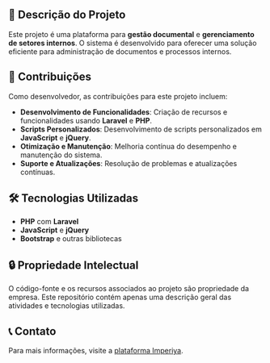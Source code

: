 ## 🌟 Descrição do Projeto

Este projeto é uma plataforma para **gestão documental** e **gerenciamento de setores internos**. O sistema é desenvolvido para oferecer uma solução eficiente para administração de documentos e processos internos.

## 🔧 Contribuições

Como desenvolvedor, as contribuições para este projeto incluem:

-  **Desenvolvimento de Funcionalidades**: Criação de recursos e funcionalidades usando **Laravel** e **PHP**.
-  **Scripts Personalizados**: Desenvolvimento de scripts personalizados em **JavaScript** e **jQuery**.
-  **Otimização e Manutenção**: Melhoria contínua do desempenho e manutenção do sistema.
-  **Suporte e Atualizações**: Resolução de problemas e atualizações contínuas.

## 🛠️ Tecnologias Utilizadas

- **PHP** com **Laravel**
- **JavaScript** e **jQuery**
- **Bootstrap** e outras bibliotecas

## 🔒 Propriedade Intelectual

O código-fonte e os recursos associados ao projeto são propriedade da empresa. Este repositório contém apenas uma descrição geral das atividades e tecnologias utilizadas.

## 📞 Contato

Para mais informações, visite a [plataforma Imperiya](https://imperiya.tech/login).
